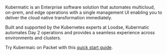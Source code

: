 <!-- <meta>
{
    "title":"Kubermatic",
    "slug":"kubermatic",
    "description":"Using Kubeermatic on Packet",
    "author":"Mo Lawler",
    "github":"usrdev",
    "tag":["Devops", "Integrations"]
}
</meta> -->

Kubermatic is an Enterprise software solution that automates multicloud, on-prem, and edge operations with a single management UI enabling you to deliver the cloud native transformation immediately.

Built and supported by the Kubernetes experts at Loodse, Kubermatic automates Day 2 operations and provides a seamless experience across environments and clusters.

Try Kubermaic on Packet with this [quick start guide](https://github.com/kubermatic/kubeone/tree/master/examples/terraform/packet).

